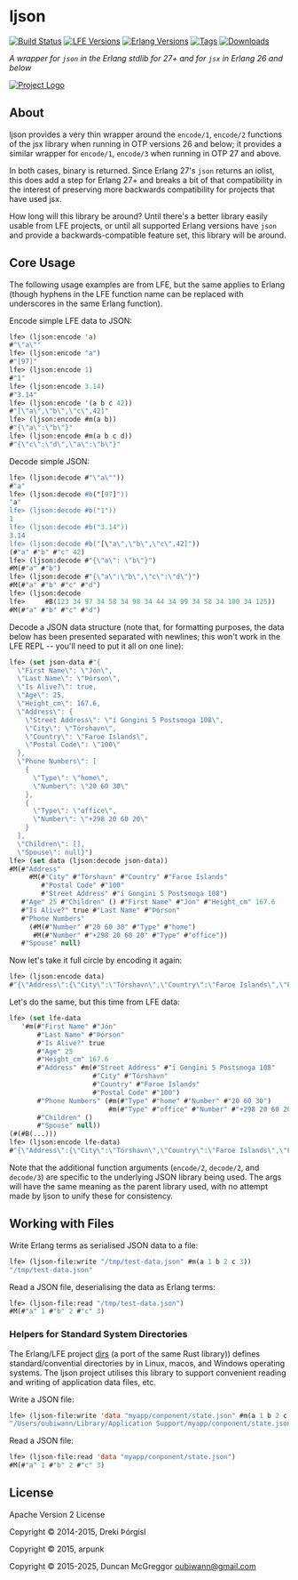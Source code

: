 # ljson

[![Build Status][gh-actions-badge]][gh-actions]
[![LFE Versions][lfe-badge]][lfe]
[![Erlang Versions][erlang-badge]][versions]
[![Tags][github-tags-badge]][github-tags]
[![Downloads][hex-downloads]][hex-package]

*A wrapper for `json` in the Erlang stdlib for 27+ and for `jsx` in Erlang 26 and below*

[![Project Logo][logo]][logo-large]

## About

ljson provides a very thin wrapper around the `encode/1`, `encode/2` functions of the jsx library when running in OTP versions 26 and below; it provides a similar wrapper for `encode/1`, `encode/3` when running in OTP 27 and above.

In both cases, binary is returned. Since Erlang 27's `json` returns an iolist, this does add a step for Erlang 27+ and breaks a bit of that compatibility in the interest of preserving more backwards compatibility for projects that have used jsx.

How long will this library be around? Until there's a better library easily usable from LFE projects, or until all supported Erlang versions have `json` and provide a backwards-compatible feature set, this library will be around.

## Core Usage

The following usage examples are from LFE, but the same applies to Erlang (though hyphens in the LFE function name can be replaced with underscores in the same Erlang function).

Encode simple LFE data to JSON:

```cl
lfe> (ljson:encode 'a)
#"\"a\""
lfe> (ljson:encode "a")
#"[97]"
lfe> (ljson:encode 1)
#"1"
lfe> (ljson:encode 3.14)
#"3.14"
lfe> (ljson:encode '(a b c 42))
#"[\"a\",\"b\",\"c\",42]"
lfe> (ljson:encode #m(a b))
#"{\"a\":\"b\"}"
lfe> (ljson:encode #m(a b c d))
#"{\"c\":\"d\",\"a\":\"b\"}"
```

Decode simple JSON:

```cl
lfe> (ljson:decode #"\"a\""))
#"a"
lfe> (ljson:decode #b("[97]"))
"a"
lfe> (ljson:decode #b("1"))
1
lfe> (ljson:decode #b("3.14"))
3.14
lfe> (ljson:decode #b("[\"a\",\"b\",\"c\",42]"))
(#"a" #"b" #"c" 42)
lfe> (ljson:decode #"{\"a\": \"b\"}")
#M(#"a" #"b")
lfe> (ljson:decode #"{\"a\":\"b\",\"c\":\"d\"}")
#M(#"a" #"b" #"c" #"d")
lfe> (ljson:decode
lfe>     #B(123 34 97 34 58 34 98 34 44 34 99 34 58 34 100 34 125))
#M(#"a" #"b" #"c" #"d")
```

Decode a JSON data structure (note that, for formatting purposes, the data
below has been presented separated with newlines; this won't work in the
LFE REPL -- you'll need to put it all on one line):

```cl
lfe> (set json-data #"{
  \"First Name\": \"Jón\",
  \"Last Name\": \"Þórson\",
  \"Is Alive?\": true,
  \"Age\": 25,
  \"Height_cm\": 167.6,
  \"Address\": {
    \"Street Address\": \"í Gongini 5 Postsmoga 108\",
    \"City\": \"Tórshavn\",
    \"Country\": \"Faroe Islands\",
    \"Postal Code\": \"100\"
  },
  \"Phone Numbers\": [
    {
      \"Type\": \"home\",
      \"Number\": \"20 60 30\"
    },
    {
      \"Type\": \"office\",
      \"Number\": \"+298 20 60 20\"
    }
  ],
  \"Children\": [],
  \"Spouse\": null}")
lfe> (set data (ljson:decode json-data))
#M(#"Address"
     #M(#"City" #"Tórshavn" #"Country" #"Faroe Islands"
        #"Postal Code" #"100"
        #"Street Address" #"í Gongini 5 Postsmoga 108")
   #"Age" 25 #"Children" () #"First Name" #"Jón" #"Height_cm" 167.6
   #"Is Alive?" true #"Last Name" #"Þórson"
   #"Phone Numbers"
     (#M(#"Number" #"20 60 30" #"Type" #"home")
      #M(#"Number" #"+298 20 60 20" #"Type" #"office"))
   #"Spouse" null)
```

Now let's take it full circle by encoding it again:

```cl
lfe> (ljson:encode data)
#"{\"Address\":{\"City\":\"Tórshavn\",\"Country\":\"Faroe Islands\",\"Postal Code\":\"100\",\"Street Address\":\"í Gongini 5 Postsmoga 108\"},\"Age\":25,\"Children\":[],\"First Name\":\"Jón\",\"Height_cm\":167.6,\"Is Alive?\":true,\"Last Name\":\"Þórson\",\"Phone Numbers\":[{\"Number\":\"20 60 30\",\"Type\":\"home\"},{\"Number\":\"+298 20 60 20\",\"Type\":\"office\"}],\"Spouse\":null}"
```

Let's do the same, but this time from LFE data:

```cl
lfe> (set lfe-data
   '#m(#"First Name" #"Jón"
       #"Last Name" #"Þórson"
       #"Is Alive?" true
       #"Age" 25
       #"Height_cm" 167.6
       #"Address" #m(#"Street Address" #"í Gongini 5 Postsmoga 108"
                     #"City" #"Tórshavn"
                     #"Country" #"Faroe Islands"
                     #"Postal Code" #"100")
       #"Phone Numbers" (#m(#"Type" #"home" #"Number" #"20 60 30")
                         #m(#"Type" #"office" #"Number" #"+298 20 60 20"))
       #"Children" ()
       #"Spouse" null))
(#(#B(...)))
lfe> (ljson:encode lfe-data)
#"{\"Address\":{\"City\":\"Tórshavn\",\"Country\":\"Faroe Islands\",\"Postal Code\":\"100\",\"Street Address\":\"í Gongini 5 Postsmoga 108\"},\"Age\":25,\"Children\":[],\"First Name\":\"Jón\",\"Height_cm\":167.6,\"Is Alive?\":true,\"Last Name\":\"Þórson\",\"Phone Numbers\":[{\"Number\":\"20 60 30\",\"Type\":\"home\"},{\"Number\":\"+298 20 60 20\",\"Type\":\"office\"}],\"Spouse\":null}"
```

Note that the additional function arguments (`encode/2`, `decode/2`, and `decode/3`) are specific to the underlying JSON library being used. The args will have the same meaning as the parent library used, with no attempt made by ljson to unify these for consistency.

## Working with Files

Write Erlang terms as serialised JSON data to a file:

``` cl
lfe> (ljson-file:write "/tmp/test-data.json" #m(a 1 b 2 c 3))
"/tmp/test-data.json"
```

Read a JSON file, deserialising the data as Erlang terms:

``` cl
lfe> (ljson-file:read "/tmp/test-data.json")
#M(#"a" 1 #"b" 2 #"c" 3)
```

### Helpers for Standard System Directories

The Erlang/LFE project [dirs](https://github.com/lfex/dirs) (a port of the same Rust library)) defines standard/convential directories by in Linux, macos, and Windows operating systems. The ljson project utilises this library to support convenient reading and writing of application data files, etc.

Write a JSON file:

``` cl
lfe> (ljson-file:write 'data "myapp/conponent/state.json" #m(a 1 b 2 c 3))
"/Users/oubiwann/Library/Application Support/myapp/conponent/state.json"
```

Read a JSON file:

``` cl
lfe> (ljson-file:read 'data "myapp/conponent/state.json")
#M(#"a" 1 #"b" 2 #"c" 3)
```

## License 

Apache Version 2 License

Copyright © 2014-2015, Dreki Þórgísl

Copyright © 2015, arpunk

Copyright © 2015-2025, Duncan McGreggor <oubiwann@gmail.com>

[//]: ---Named-Links---

[logo]: priv/images/jason-argonauts-small.png
[logo-large]: http://dropr.com/coenhamelink/15218/jason_and_the_argonauts/+?p=97582
[org]: https://github.com/lfex
[github]: https://github.com/lfex/ljson
[gitlab]: https://gitlab.com/lfex/ljson
[gh-actions-badge]: https://github.com/lfex/ljson/workflows/ci%2Fcd/badge.svg
[gh-actions]: https://github.com/lfex/ljson/actions
[lfe]: https://github.com/rvirding/lfe
[lfe-badge]: https://img.shields.io/badge/lfe-2.1+-blue.svg
[erlang-badge]: https://img.shields.io/badge/erlang-21%20to%2027-blue.svg
[versions]: https://github.com/lfex/ljson/blob/master/.travis.yml
[github-tags]: https://github.com/lfex/ljson/tags
[github-tags-badge]: https://img.shields.io/github/tag/lfex/ljson.svg
[hex-badge]: https://img.shields.io/hexpm/v/ljson.svg?maxAge=2592000
[hex-package]: https://hex.pm/packages/ljson
[hex-downloads]: https://img.shields.io/hexpm/dt/ljson.svg
